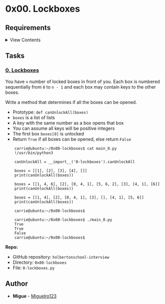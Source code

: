 # 0x00. Lockboxes
## Requirements
<details>
<summary>View Contents</summary>

### General
- Allowed editors: `vi`, `vim`, `emacs`
- All your files will be interpreted/compiled on Ubuntu 14.04 LTS using `python3` (version 3.4.3)
- All your files should end with a new line
- The first line of all your files should be exactly `#!/usr/bin/python3`
- A `README.md` file, at the root of the folder of the project, is mandatory
- Your code should use the `PEP 8` style (version 1.7.x)
- All your files must be executable
</details>

## Tasks

### [0. Lockboxes](./0-lockboxes.py)

You have `n` number of locked boxes in front of you. Each box is numbered sequentially from `0` to `n - 1` and each box may contain keys to the other boxes.

Write a method that determines if all the boxes can be opened.

*   Prototype: `def canUnlockAll(boxes)`
*   `boxes` is a list of lists
*   A key with the same number as a box opens that box
*   You can assume all keys will be positive integers
*   The first box `boxes[0]` is unlocked
*   Return `True` if all boxes can be opened, else return `False`
```
    carrie@ubuntu:~/0x00-lockboxes$ cat main_0.py
    !/usr/bin/python3
    
    canUnlockAll = __import__('0-lockboxes').canUnlockAll
    
    boxes = [[1], [2], [3], [4], []]
    print(canUnlockAll(boxes))
    
    boxes = [[1, 4, 6], [2], [0, 4, 1], [5, 6, 2], [3], [4, 1], [6]]
    print(canUnlockAll(boxes))
    
    boxes = [[1, 4], [2], [0, 4, 1], [3], [], [4, 1], [5, 6]]
    print(canUnlockAll(boxes))
    
    carrie@ubuntu:~/0x00-lockboxes$
```
```
    carrie@ubuntu:~/0x00-lockboxes$ ./main_0.py
    True
    True
    False
    carrie@ubuntu:~/0x00-lockboxes$
```
**Repo:**

*   GitHub repository: `holbertonschool-interview`
*   Directory: `0x00-lockboxes`
*   File: `0-lockboxes.py`
## Author

- **Migue** - [Miguelro123](https://github.com/Miguelro123)
